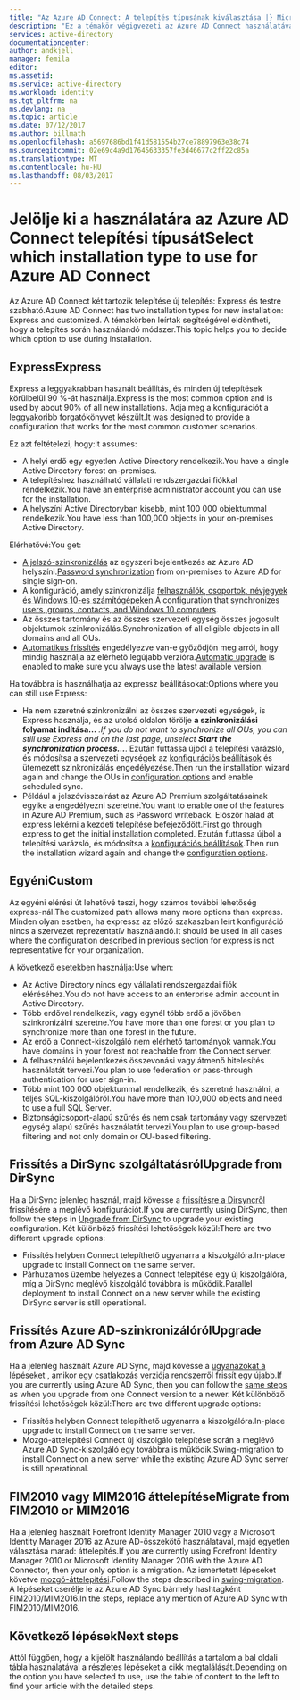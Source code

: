 ```yaml
---
title: "Az Azure AD Connect: A telepítés típusának kiválasztása |} Microsoft Docs"
description: "Ez a témakör végigvezeti az Azure AD Connect használatával a telepítés típusának kiválasztása"
services: active-directory
documentationcenter: 
author: andkjell
manager: femila
editor: 
ms.assetid: 
ms.service: active-directory
ms.workload: identity
ms.tgt_pltfrm: na
ms.devlang: na
ms.topic: article
ms.date: 07/12/2017
ms.author: billmath
ms.openlocfilehash: a5697686bd1f41d581554b27ce78897963e38c74
ms.sourcegitcommit: 02e69c4a9d17645633357fe3d46677c2ff22c85a
ms.translationtype: MT
ms.contentlocale: hu-HU
ms.lasthandoff: 08/03/2017
---
```

# <a name="select-which-installation-type-to-use-for-azure-ad-connect"></a><span data-ttu-id="c44fe-103">Jelölje ki a használatára az Azure AD Connect telepítési típusát</span><span class="sxs-lookup"><span data-stu-id="c44fe-103">Select which installation type to use for Azure AD Connect</span></span>
<span data-ttu-id="c44fe-104">Az Azure AD Connect két tartozik telepítése új telepítés: Express és testre szabható.</span><span class="sxs-lookup"><span data-stu-id="c44fe-104">Azure AD Connect has two installation types for new installation: Express and customized.</span></span> <span data-ttu-id="c44fe-105">A témakörben leírtak segítségével eldöntheti, hogy a telepítés során használandó módszer.</span><span class="sxs-lookup"><span data-stu-id="c44fe-105">This topic helps you to decide which option to use during installation.</span></span>

## <a name="express"></a><span data-ttu-id="c44fe-106">Express</span><span class="sxs-lookup"><span data-stu-id="c44fe-106">Express</span></span>
<span data-ttu-id="c44fe-107">Express a leggyakrabban használt beállítás, és minden új telepítések körülbelül 90 %-át használja.</span><span class="sxs-lookup"><span data-stu-id="c44fe-107">Express is the most common option and is used by about 90% of all new installations.</span></span> <span data-ttu-id="c44fe-108">Adja meg a konfigurációt a leggyakoribb forgatókönyvet készült.</span><span class="sxs-lookup"><span data-stu-id="c44fe-108">It was designed to provide a configuration that works for the most common customer scenarios.</span></span>

<span data-ttu-id="c44fe-109">Ez azt feltételezi, hogy:</span><span class="sxs-lookup"><span data-stu-id="c44fe-109">It assumes:</span></span>

- <span data-ttu-id="c44fe-110">A helyi erdő egy egyetlen Active Directory rendelkezik.</span><span class="sxs-lookup"><span data-stu-id="c44fe-110">You have a single Active Directory forest on-premises.</span></span>
- <span data-ttu-id="c44fe-111">A telepítéshez használható vállalati rendszergazdai fiókkal rendelkezik.</span><span class="sxs-lookup"><span data-stu-id="c44fe-111">You have an enterprise administrator account you can use for the installation.</span></span>
- <span data-ttu-id="c44fe-112">A helyszíni Active Directoryban kisebb, mint 100 000 objektummal rendelkezik.</span><span class="sxs-lookup"><span data-stu-id="c44fe-112">You have less than 100,000 objects in your on-premises Active Directory.</span></span>

<span data-ttu-id="c44fe-113">Elérhetővé:</span><span class="sxs-lookup"><span data-stu-id="c44fe-113">You get:</span></span>

- <span data-ttu-id="c44fe-114">[A jelszó-szinkronizálás](active-directory-aadconnectsync-implement-password-synchronization.md) az egyszeri bejelentkezés az Azure AD helyszíni.</span><span class="sxs-lookup"><span data-stu-id="c44fe-114">[Password synchronization](active-directory-aadconnectsync-implement-password-synchronization.md) from on-premises to Azure AD for single sign-on.</span></span>
- <span data-ttu-id="c44fe-115">A konfiguráció, amely szinkronizálja [felhasználók, csoportok, névjegyek és Windows 10-es számítógépeken](active-directory-aadconnectsync-understanding-default-configuration.md).</span><span class="sxs-lookup"><span data-stu-id="c44fe-115">A configuration that synchronizes [users, groups, contacts, and Windows 10 computers](active-directory-aadconnectsync-understanding-default-configuration.md).</span></span>
- <span data-ttu-id="c44fe-116">Az összes tartomány és az összes szervezeti egység összes jogosult objektumok szinkronizálás.</span><span class="sxs-lookup"><span data-stu-id="c44fe-116">Synchronization of all eligible objects in all domains and all OUs.</span></span>
- <span data-ttu-id="c44fe-117">[Automatikus frissítés](active-directory-aadconnect-feature-automatic-upgrade.md) engedélyezve van-e győződjön meg arról, hogy mindig használja az elérhető legújabb verzióra.</span><span class="sxs-lookup"><span data-stu-id="c44fe-117">[Automatic upgrade](active-directory-aadconnect-feature-automatic-upgrade.md) is enabled to make sure you always use the latest available version.</span></span>

<span data-ttu-id="c44fe-118">Ha továbbra is használhatja az expressz beállításokat:</span><span class="sxs-lookup"><span data-stu-id="c44fe-118">Options where you can still use Express:</span></span>

- <span data-ttu-id="c44fe-119">Ha nem szeretné szinkronizálni az összes szervezeti egységek, is Express használja, és az utolsó oldalon törölje **a szinkronizálási folyamat indítása...** *.</span><span class="sxs-lookup"><span data-stu-id="c44fe-119">If you do not want to synchronize all OUs, you can still use Express and on the last page, unselect **Start the synchronization process...***.</span></span> <span data-ttu-id="c44fe-120">Ezután futtassa újból a telepítési varázsló, és módosítsa a szervezeti egységek az [konfigurációs beállítások](active-directory-aadconnectsync-installation-wizard.md#customize-synchronization-options) és ütemezett szinkronizálás engedélyezése.</span><span class="sxs-lookup"><span data-stu-id="c44fe-120">Then run the installation wizard again and change the OUs in [configuration options](active-directory-aadconnectsync-installation-wizard.md#customize-synchronization-options) and enable scheduled sync.</span></span>
- <span data-ttu-id="c44fe-121">Például a jelszóvisszaírást az Azure AD Premium szolgáltatásainak egyike a engedélyezni szeretné.</span><span class="sxs-lookup"><span data-stu-id="c44fe-121">You want to enable one of the features in Azure AD Premium, such as Password writeback.</span></span> <span data-ttu-id="c44fe-122">Először halad át express lekérni a kezdeti telepítése befejeződött.</span><span class="sxs-lookup"><span data-stu-id="c44fe-122">First go through express to get the initial installation completed.</span></span> <span data-ttu-id="c44fe-123">Ezután futtassa újból a telepítési varázsló, és módosítsa a [konfigurációs beállítások](active-directory-aadconnectsync-installation-wizard.md#customize-synchronization-options).</span><span class="sxs-lookup"><span data-stu-id="c44fe-123">Then run the installation wizard again and change the [configuration options](active-directory-aadconnectsync-installation-wizard.md#customize-synchronization-options).</span></span>

## <a name="custom"></a><span data-ttu-id="c44fe-124">Egyéni</span><span class="sxs-lookup"><span data-stu-id="c44fe-124">Custom</span></span>
<span data-ttu-id="c44fe-125">Az egyéni elérési út lehetővé teszi, hogy számos további lehetőség express-nál.</span><span class="sxs-lookup"><span data-stu-id="c44fe-125">The customized path allows many more options than express.</span></span> <span data-ttu-id="c44fe-126">Minden olyan esetben, ha expressz az előző szakaszban leírt konfiguráció nincs a szervezet reprezentatív használandó.</span><span class="sxs-lookup"><span data-stu-id="c44fe-126">It should be used in all cases where the configuration described in previous section for express is not representative for your organization.</span></span>

<span data-ttu-id="c44fe-127">A következő esetekben használja:</span><span class="sxs-lookup"><span data-stu-id="c44fe-127">Use when:</span></span>

- <span data-ttu-id="c44fe-128">Az Active Directory nincs egy vállalati rendszergazdai fiók eléréséhez.</span><span class="sxs-lookup"><span data-stu-id="c44fe-128">You do not have access to an enterprise admin account in Active Directory.</span></span>
- <span data-ttu-id="c44fe-129">Több erdővel rendelkezik, vagy egynél több erdő a jövőben szinkronizálni szeretne.</span><span class="sxs-lookup"><span data-stu-id="c44fe-129">You have more than one forest or you plan to synchronize more than one forest in the future.</span></span>
- <span data-ttu-id="c44fe-130">Az erdő a Connect-kiszolgáló nem elérhető tartományok vannak.</span><span class="sxs-lookup"><span data-stu-id="c44fe-130">You have domains in your forest not reachable from the Connect server.</span></span>
- <span data-ttu-id="c44fe-131">A felhasználói bejelentkezés összevonási vagy átmenő hitelesítés használatát tervezi.</span><span class="sxs-lookup"><span data-stu-id="c44fe-131">You plan to use federation or pass-through authentication for user sign-in.</span></span>
- <span data-ttu-id="c44fe-132">Több mint 100 000 objektummal rendelkezik, és szeretné használni, a teljes SQL-kiszolgálóról.</span><span class="sxs-lookup"><span data-stu-id="c44fe-132">You have more than 100,000 objects and need to use a full SQL Server.</span></span>
- <span data-ttu-id="c44fe-133">Biztonságicsoport-alapú szűrés és nem csak tartomány vagy szervezeti egység alapú szűrés használatát tervezi.</span><span class="sxs-lookup"><span data-stu-id="c44fe-133">You plan to use group-based filtering and not only domain or OU-based filtering.</span></span>

## <a name="upgrade-from-dirsync"></a><span data-ttu-id="c44fe-134">Frissítés a DirSync szolgáltatásról</span><span class="sxs-lookup"><span data-stu-id="c44fe-134">Upgrade from DirSync</span></span>
<span data-ttu-id="c44fe-135">Ha a DirSync jelenleg használ, majd kövesse a [frissítésre a Dirsyncről](active-directory-aadconnect-dirsync-upgrade-get-started.md) frissítésére a meglévő konfigurációt.</span><span class="sxs-lookup"><span data-stu-id="c44fe-135">If you are currently using DirSync, then follow the steps in [Upgrade from DirSync](active-directory-aadconnect-dirsync-upgrade-get-started.md) to upgrade your existing configuration.</span></span> <span data-ttu-id="c44fe-136">Két különböző frissítési lehetőségek közül:</span><span class="sxs-lookup"><span data-stu-id="c44fe-136">There are two different upgrade options:</span></span>

- <span data-ttu-id="c44fe-137">Frissítés helyben Connect telepíthető ugyanarra a kiszolgálóra.</span><span class="sxs-lookup"><span data-stu-id="c44fe-137">In-place upgrade to install Connect on the same server.</span></span>
- <span data-ttu-id="c44fe-138">Párhuzamos üzembe helyezés a Connect telepítése egy új kiszolgálóra, míg a DirSync meglévő kiszolgáló továbbra is működik.</span><span class="sxs-lookup"><span data-stu-id="c44fe-138">Parallel deployment to install Connect on a new server while the existing DirSync server is still operational.</span></span>

## <a name="upgrade-from-azure-ad-sync"></a><span data-ttu-id="c44fe-139">Frissítés Azure AD-szinkronizálóról</span><span class="sxs-lookup"><span data-stu-id="c44fe-139">Upgrade from Azure AD Sync</span></span>
<span data-ttu-id="c44fe-140">Ha a jelenleg használt Azure AD Sync, majd kövesse a [ugyanazokat a lépéseket](active-directory-aadconnect-upgrade-previous-version.md) , amikor egy csatlakozás verziója rendszerről frissít egy újabb.</span><span class="sxs-lookup"><span data-stu-id="c44fe-140">If you are currently using Azure AD Sync, then you can follow the [same steps](active-directory-aadconnect-upgrade-previous-version.md) as when you upgrade from one Connect version to a newer.</span></span> <span data-ttu-id="c44fe-141">Két különböző frissítési lehetőségek közül:</span><span class="sxs-lookup"><span data-stu-id="c44fe-141">There are two different upgrade options:</span></span>

- <span data-ttu-id="c44fe-142">Frissítés helyben Connect telepíthető ugyanarra a kiszolgálóra.</span><span class="sxs-lookup"><span data-stu-id="c44fe-142">In-place upgrade to install Connect on the same server.</span></span>
- <span data-ttu-id="c44fe-143">Mozgó-áttelepítési Connect új kiszolgáló telepítése során a meglévő Azure AD Sync-kiszolgáló egy továbbra is működik.</span><span class="sxs-lookup"><span data-stu-id="c44fe-143">Swing-migration to install Connect on a new server while the existing Azure AD Sync server is still operational.</span></span>

## <a name="migrate-from-fim2010-or-mim2016"></a><span data-ttu-id="c44fe-144">FIM2010 vagy MIM2016 áttelepítése</span><span class="sxs-lookup"><span data-stu-id="c44fe-144">Migrate from FIM2010 or MIM2016</span></span>
<span data-ttu-id="c44fe-145">Ha a jelenleg használt Forefront Identity Manager 2010 vagy a Microsoft Identity Manager 2016 az Azure AD-összekötő használatával, majd egyetlen választása marad: áttelepítés.</span><span class="sxs-lookup"><span data-stu-id="c44fe-145">If you are currently using Forefront Identity Manager 2010 or Microsoft Identity Manager 2016 with the Azure AD Connector, then your only option is a migration.</span></span> <span data-ttu-id="c44fe-146">Az ismertetett lépéseket követve [mozgó-áttelepítési](active-directory-aadconnect-upgrade-previous-version.md#swing-migration).</span><span class="sxs-lookup"><span data-stu-id="c44fe-146">Follow the steps described in [swing-migration](active-directory-aadconnect-upgrade-previous-version.md#swing-migration).</span></span> <span data-ttu-id="c44fe-147">A lépéseket cserélje le az Azure AD Sync bármely hashtagként FIM2010/MIM2016.</span><span class="sxs-lookup"><span data-stu-id="c44fe-147">In the steps, replace any mention of Azure AD Sync with FIM2010/MIM2016.</span></span>

## <a name="next-steps"></a><span data-ttu-id="c44fe-148">Következő lépések</span><span class="sxs-lookup"><span data-stu-id="c44fe-148">Next steps</span></span>
<span data-ttu-id="c44fe-149">Attól függően, hogy a kijelölt használandó beállítás a tartalom a bal oldali tábla használatával a részletes lépéseket a cikk megtalálását.</span><span class="sxs-lookup"><span data-stu-id="c44fe-149">Depending on the option you have selected to use, use the table of content to the left to find your article with the detailed steps.</span></span>
